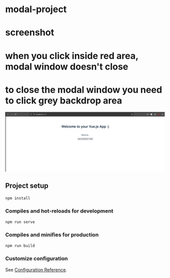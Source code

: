 # modal-project

# screenshot
# when you click inside red area, modal window doesn't close
# to close the modal window you need to click grey backdrop area
![Screenshot of example](./src/assets/Screenshot7.png)

## Project setup
```
npm install
```

### Compiles and hot-reloads for development
```
npm run serve
```

### Compiles and minifies for production
```
npm run build
```

### Customize configuration
See [Configuration Reference](https://cli.vuejs.org/config/).
